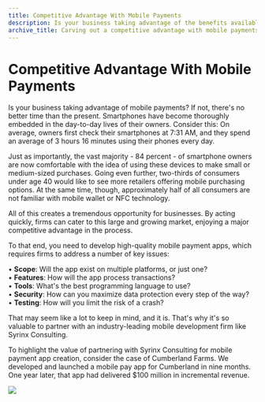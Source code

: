 ```yaml
---
title: Competitive Advantage With Mobile Payments
description: Is your business taking advantage of the benefits available by using mobile payments? If not, there's no better time than the present. 
archive_title: Carving out a competitive advantage with mobile payments
---
```


# Competitive Advantage With Mobile Payments

Is your business taking advantage of mobile payments? If not, there's no better time than the present. Smartphones have become thoroughly embedded in the day-to-day lives of their owners. Consider this: On average, owners first check their smartphones at 7:31 AM, and they spend an average of 3 hours 16 minutes using their phones every day.

Just as importantly, the vast majority - 84 percent - of smartphone owners are now comfortable with the idea of using these devices to make small or medium-sized purchases. Going even further, two-thirds of consumers under age 40 would like to see more retailers offering mobile purchasing options. At the same time, though, approximately half of all consumers are not familiar with mobile wallet or NFC technology.

All of this creates a tremendous opportunity for businesses. By acting quickly, firms can cater to this large and growing market, enjoying a major competitive advantage in the process.

To that end, you need to develop high-quality mobile payment apps, which requires firms to address a number of key issues:

• **Scope**: Will the app exist on multiple platforms, or just one?  
• **Features**: How will the app process transactions?  
• **Tools**: What's the best programming language to use?  
• **Security**: How can you maximize data protection every step of the way?  
• **Testing**: How will you limit the risk of a crash?

That may seem like a lot to keep in mind, and it is. That's why it's so valuable to partner with an industry-leading mobile development firm like Syrinx Consulting.

To highlight the value of partnering with Syrinx Consulting for mobile payment app creation, consider the case of Cumberland Farms. We developed and launched a mobile pay app for Cumberland in nine months. One year later, that app had delivered $100 million in incremental revenue.

![](http://opticcf.brafton.com/14113676.image)
